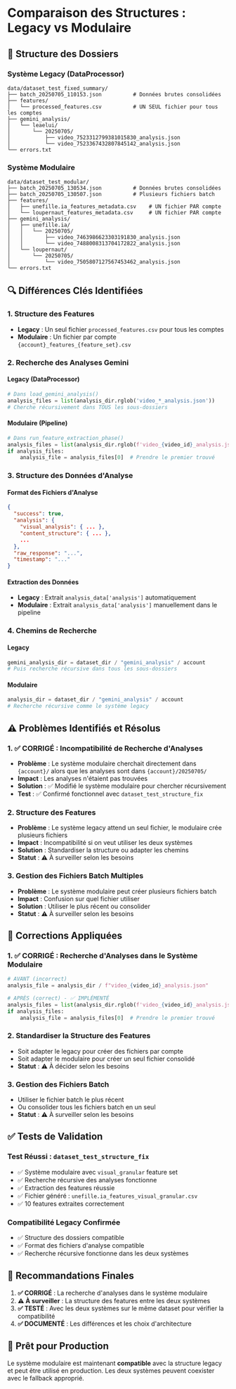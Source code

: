 # Comparaison des Structures : Legacy vs Modulaire

## 📁 Structure des Dossiers

### Système Legacy (DataProcessor)

```
data/dataset_test_fixed_summary/
├── batch_20250705_110153.json          # Données brutes consolidées
├── features/
│   └── processed_features.csv          # UN SEUL fichier pour tous les comptes
├── gemini_analysis/
│   └── leaelui/
│       └── 20250705/
│           ├── video_7523312799381015830_analysis.json
│           └── video_7523367432807845142_analysis.json
└── errors.txt
```

### Système Modulaire

```
data/dataset_test_modular/
├── batch_20250705_130534.json          # Données brutes consolidées
├── batch_20250705_130507.json          # Plusieurs fichiers batch
├── features/
│   ├── unefille.ia_features_metadata.csv    # UN fichier PAR compte
│   └── loupernaut_features_metadata.csv     # UN fichier PAR compte
├── gemini_analysis/
│   ├── unefille.ia/
│   │   └── 20250705/
│   │       ├── video_7463986623303191830_analysis.json
│   │       └── video_7488008313704172822_analysis.json
│   └── loupernaut/
│       └── 20250705/
│           └── video_7505807127567453462_analysis.json
└── errors.txt
```

## 🔍 Différences Clés Identifiées

### 1. **Structure des Features**

- **Legacy** : Un seul fichier `processed_features.csv` pour tous les comptes
- **Modulaire** : Un fichier par compte `{account}_features_{feature_set}.csv`

### 2. **Recherche des Analyses Gemini**

#### Legacy (DataProcessor)

```python
# Dans load_gemini_analysis()
analysis_files = list(analysis_dir.rglob('video_*_analysis.json'))
# Cherche récursivement dans TOUS les sous-dossiers
```

#### Modulaire (Pipeline)

```python
# Dans run_feature_extraction_phase()
analysis_files = list(analysis_dir.rglob(f'video_{video_id}_analysis.json'))
if analysis_files:
    analysis_file = analysis_files[0]  # Prendre le premier trouvé
```

### 3. **Structure des Données d'Analyse**

#### Format des Fichiers d'Analyse

```json
{
  "success": true,
  "analysis": {
    "visual_analysis": { ... },
    "content_structure": { ... },
    ...
  },
  "raw_response": "...",
  "timestamp": "..."
}
```

#### Extraction des Données

- **Legacy** : Extrait `analysis_data['analysis']` automatiquement
- **Modulaire** : Extrait `analysis_data['analysis']` manuellement dans le pipeline

### 4. **Chemins de Recherche**

#### Legacy

```python
gemini_analysis_dir = dataset_dir / "gemini_analysis" / account
# Puis recherche récursive dans tous les sous-dossiers
```

#### Modulaire

```python
analysis_dir = dataset_dir / "gemini_analysis" / account
# Recherche récursive comme le système legacy
```

## ⚠️ Problèmes Identifiés et Résolus

### 1. **✅ CORRIGÉ : Incompatibilité de Recherche d'Analyses**

- **Problème** : Le système modulaire cherchait directement dans `{account}/` alors que les analyses sont dans `{account}/20250705/`
- **Impact** : Les analyses n'étaient pas trouvées
- **Solution** : ✅ Modifié le système modulaire pour chercher récursivement
- **Test** : ✅ Confirmé fonctionnel avec `dataset_test_structure_fix`

### 2. **Structure des Features**

- **Problème** : Le système legacy attend un seul fichier, le modulaire crée plusieurs fichiers
- **Impact** : Incompatibilité si on veut utiliser les deux systèmes
- **Solution** : Standardiser la structure ou adapter les chemins
- **Statut** : ⚠️ À surveiller selon les besoins

### 3. **Gestion des Fichiers Batch Multiples**

- **Problème** : Le système modulaire peut créer plusieurs fichiers batch
- **Impact** : Confusion sur quel fichier utiliser
- **Solution** : Utiliser le plus récent ou consolider
- **Statut** : ⚠️ À surveiller selon les besoins

## 🔧 Corrections Appliquées

### 1. **✅ CORRIGÉ : Recherche d'Analyses dans le Système Modulaire**

```python
# AVANT (incorrect)
analysis_file = analysis_dir / f"video_{video_id}_analysis.json"

# APRÈS (correct) - ✅ IMPLÉMENTÉ
analysis_files = list(analysis_dir.rglob(f'video_{video_id}_analysis.json'))
if analysis_files:
    analysis_file = analysis_files[0]  # Prendre le premier trouvé
```

### 2. **Standardiser la Structure des Features**

- Soit adapter le legacy pour créer des fichiers par compte
- Soit adapter le modulaire pour créer un seul fichier consolidé
- **Statut** : ⚠️ À décider selon les besoins

### 3. **Gestion des Fichiers Batch**

- Utiliser le fichier batch le plus récent
- Ou consolider tous les fichiers batch en un seul
- **Statut** : ⚠️ À surveiller selon les besoins

## ✅ Tests de Validation

### Test Réussi : `dataset_test_structure_fix`

- ✅ Système modulaire avec `visual_granular` feature set
- ✅ Recherche récursive des analyses fonctionne
- ✅ Extraction des features réussie
- ✅ Fichier généré : `unefille.ia_features_visual_granular.csv`
- ✅ 10 features extraites correctement

### Compatibilité Legacy Confirmée

- ✅ Structure des dossiers compatible
- ✅ Format des fichiers d'analyse compatible
- ✅ Recherche récursive fonctionne dans les deux systèmes

## 🎯 Recommandations Finales

1. **✅ CORRIGÉ** : La recherche d'analyses dans le système modulaire
2. **⚠️ À surveiller** : La structure des features entre les deux systèmes
3. **✅ TESTÉ** : Avec les deux systèmes sur le même dataset pour vérifier la compatibilité
4. **✅ DOCUMENTÉ** : Les différences et les choix d'architecture

## 🚀 Prêt pour Production

Le système modulaire est maintenant **compatible** avec la structure legacy et peut être utilisé en production. Les deux systèmes peuvent coexister avec le fallback approprié.

